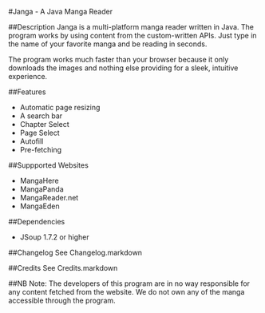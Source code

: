 #Janga - A Java Manga Reader

##Description
Janga is a multi-platform manga reader written in Java. The program works by using content from the custom-written 
APIs.  Just type in the name of your favorite manga and be reading in seconds. 

The program works much faster than your browser because it only downloads the images and nothing else providing for 
a sleek, intuitive experience. 

##Features
* Automatic page resizing
* A search bar
* Chapter Select
* Page Select
* Autofill
* Pre-fetching

##Suppported Websites
* MangaHere
* MangaPanda
* MangaReader.net
* MangaEden

##Dependencies
* JSoup 1.7.2 or higher

##Changelog
See Changelog.markdown

##Credits
See Credits.markdown

##NB
Note: The developers of this program are in no way responsible for any content fetched from the website. We do not
own any of the manga accessible through the program.
